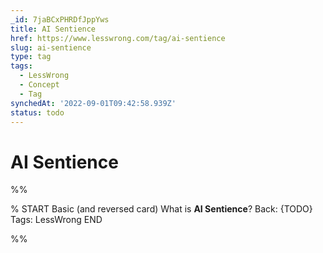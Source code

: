 ```yaml
---
_id: 7jaBCxPHRDfJppYws
title: AI Sentience
href: https://www.lesswrong.com/tag/ai-sentience
slug: ai-sentience
type: tag
tags:
  - LessWrong
  - Concept
  - Tag
synchedAt: '2022-09-01T09:42:58.939Z'
status: todo
---
```


# AI Sentience


%%

% START
Basic (and reversed card)
What is **AI Sentience**?
Back: {TODO}
Tags: LessWrong
END

%%
	
